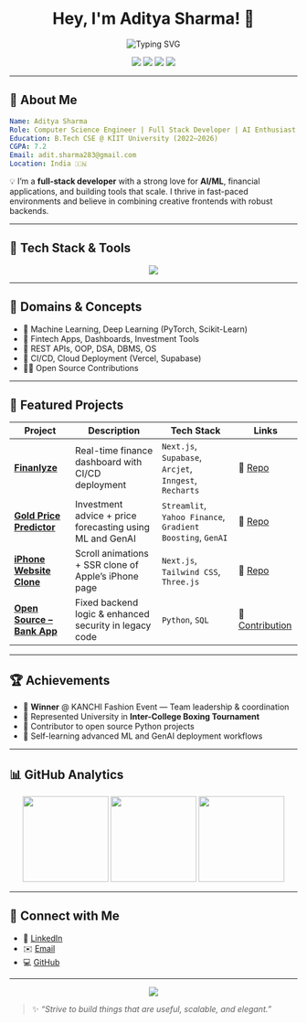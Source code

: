 <h1 align="center">Hey, I'm Aditya Sharma! 👋</h1>
<p align="center">
  <img src="https://readme-typing-svg.demolab.com?font=Fira+Code&size=20&pause=1000&color=40FCA9&center=true&vCenter=true&width=435&lines=Computer+Science+Student;Full-Stack+Developer;AI+%26+ML+Enthusiast;Open+Source+Contributor" alt="Typing SVG" />
</p>

<p align="center">
  <a href="https://linkedin.com/in/aditya-sharma-a956b7249"><img src="https://img.shields.io/badge/LinkedIn-blue?logo=linkedin&style=for-the-badge&logoColor=white"></a>
  <a href="mailto:adit.sharma283@gmail.com"><img src="https://img.shields.io/badge/Email-red?logo=gmail&style=for-the-badge&logoColor=white"></a>
  <a href="https://github.com/AdityaSharma283"><img src="https://img.shields.io/github/followers/AdityaSharma283?label=Follow&style=for-the-badge"></a>
  <a href="https://github.com/AdityaSharma283"><img src="https://img.shields.io/github/stars/AdityaSharma283?label=GitHub%20Stars&style=for-the-badge"></a>
</p>

---

## 🚀 About Me

```yaml
Name: Aditya Sharma
Role: Computer Science Engineer | Full Stack Developer | AI Enthusiast
Education: B.Tech CSE @ KIIT University (2022–2026)
CGPA: 7.2
Email: adit.sharma283@gmail.com
Location: India 🇮🇳
```

💡 I’m a **full-stack developer** with a strong love for **AI/ML**, financial applications, and building tools that scale. I thrive in fast-paced environments and believe in combining creative frontends with robust backends.

---

## 🔧 Tech Stack & Tools

<p align="center">
  <img src="https://skillicons.dev/icons?i=python,java,js,html,css,react,nextjs,tailwind,threejs,vercel,supabase,nodejs,express,mongodb,postgres,vscode,git,github,figma,linux" />
</p>

---

## 🧠 Domains & Concepts

- 🔬 Machine Learning, Deep Learning (PyTorch, Scikit-Learn)
- 💸 Fintech Apps, Dashboards, Investment Tools
- 🧩 REST APIs, OOP, DSA, DBMS, OS
- 🎯 CI/CD, Cloud Deployment (Vercel, Supabase)
- 👨‍💻 Open Source Contributions

---

## 🌟 Featured Projects

| Project | Description | Tech Stack | Links |
|--------|-------------|------------|-------|
| **[Finanlyze](https://github.com/AdityaSharma283/Finanlyze)** | Real-time finance dashboard with CI/CD deployment | `Next.js`, `Supabase`, `Arcjet`, `Inngest`, `Recharts` | 🔗 [Repo](https://github.com/AdityaSharma283/Finanlyze) |
| **[Gold Price Predictor](https://github.com/AdityaSharma283/gold-price-predictor)** | Investment advice + price forecasting using ML and GenAI | `Streamlit`, `Yahoo Finance`, `Gradient Boosting`, `GenAI` | 🔗 [Repo](https://github.com/AdityaSharma283/gold-price-predictor) |
| **[iPhone Website Clone](https://github.com/AdityaSharma283/IPHONE-SITE)** | Scroll animations + SSR clone of Apple’s iPhone page | `Next.js`, `Tailwind CSS`, `Three.js` | 🔗 [Repo](https://github.com/AdityaSharma283/IPHONE-SITE) |
| **[Open Source – Bank App](https://github.com/geekcomputers/Python/blob/master/bank_managment_system/backend.py)** | Fixed backend logic & enhanced security in legacy code | `Python`, `SQL` | 🔗 [Contribution](https://github.com/geekcomputers/Python) |

---

## 🏆 Achievements

- 🥇 **Winner** @ KANCHI Fashion Event — Team leadership & coordination  
- 🥊 Represented University in **Inter-College Boxing Tournament**  
- 🌱 Contributor to open source Python projects  
- 📖 Self-learning advanced ML and GenAI deployment workflows

---

## 📊 GitHub Analytics

<p align="center">
  <img src="https://github-readme-stats.vercel.app/api?username=AdityaSharma283&theme=gruvbox&show_icons=true&count_private=true&hide_border=true" height="150"/>
  <img src="https://github-readme-streak-stats.herokuapp.com?user=AdityaSharma283&theme=gruvbox&hide_border=true" height="150"/>
  <img src="https://github-readme-stats.vercel.app/api/top-langs/?username=AdityaSharma283&layout=compact&theme=gruvbox&hide_border=true" height="150"/>
</p>

---

## 🔗 Connect with Me

- 🔗 [LinkedIn](https://linkedin.com/in/aditya-sharma-a956b7249)
- ✉️ [Email](mailto:adit.sharma283@gmail.com)
- 💻 [GitHub](https://github.com/AdityaSharma283)

---

<p align="center">
  <img src="https://quotes-github-readme.vercel.app/api?type=horizontal&theme=radical" />
</p>

> ✨ _“Strive to build things that are useful, scalable, and elegant.”_



